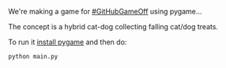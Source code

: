 We're making a game for [#GitHubGameOff](https://twitter.com/hashtag/GitHubGameOff) using pygame...

The concept is a hybrid cat-dog collecting falling cat/dog treats.

To run it [install pygame](https://www.pygame.org/wiki/GettingStarted) and then do:

    python main.py
